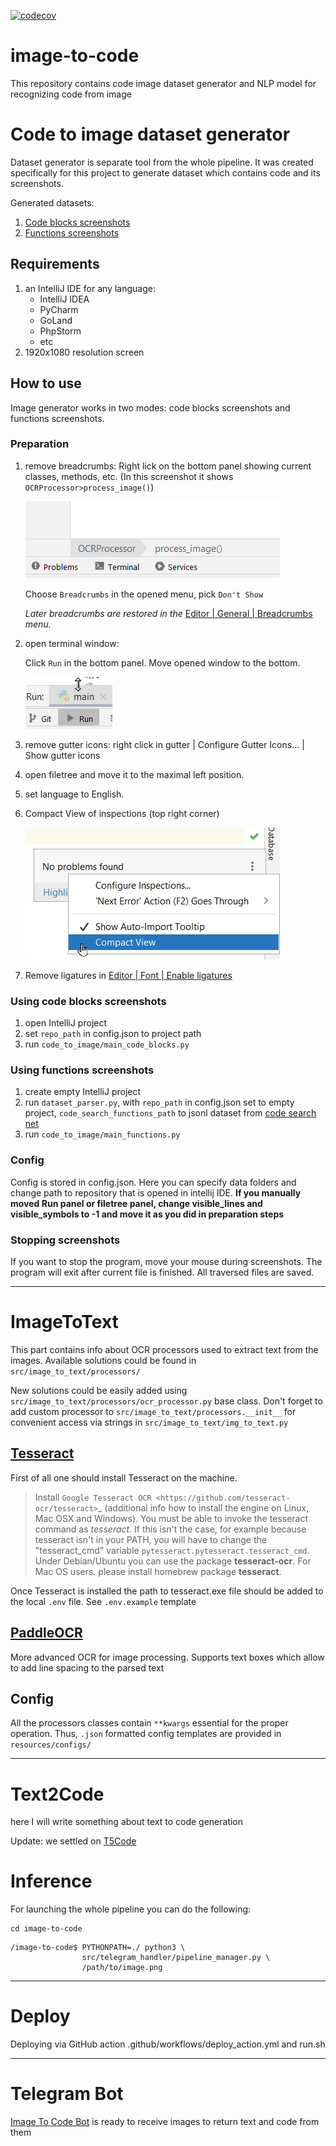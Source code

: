 [![codecov](https://codecov.io/gh/gudarikon/image-to-code/branch/master/graph/badge.svg?token=JP2U7KJIGV)](https://codecov.io/gh/gudarikon/image-to-code)

# image-to-code

This repository contains code image dataset generator and NLP model for recognizing code from image

# Code to image dataset generator


Dataset generator is separate tool from the whole pipeline. It was created specifically for this
project to generate dataset which contains code and its screenshots.

Generated datasets:

1. [Code blocks screenshots](https://www.kaggle.com/datasets/alexeykononov5041/java-code-screenshots)
2. [Functions screenshots](https://www.kaggle.com/datasets/alexeykononov5041/java-code-search-net-function-screenshots)

## Requirements

1. an IntelliJ IDE for any language:
    * IntelliJ IDEA
    * PyCharm
    * GoLand
    * PhpStorm
    * etc
2. 1920x1080 resolution screen

## How to use

Image generator works in two modes: code blocks screenshots and functions screenshots.

### Preparation

1. remove breadcrumbs:
   Right lick on the bottom panel showing current classes, methods, etc. (In this screenshot it
   shows `OCRProcessor>process_image()`)

   ![breadcrumbs.png](resources/images/breadcrumbs.png)

   Choose `Breadcrumbs` in the opened menu, pick `Don't Show`

   *Later breadcrumbs are restored in
   the* [Editor | General | Breadcrumbs](https://www.jetbrains.com/help/pycharm/settings-editor-breadcrumbs.html)
   *menu.*

2. open terminal window:

   Click `Run` in the bottom panel. Move opened window to the bottom.

   ![run.png](resources/images/run.png)

3. remove gutter icons: right click in gutter | Configure Gutter Icons... | Show gutter icons
4. open filetree and move it to the maximal left position.
5. set language to English.
6. Compact View of inspections (top right corner)

   ![inspections.png](resources/images/inspections.png)

7. Remove ligatures
   in [Editor | Font | Enable ligatures](https://www.jetbrains.com/webstorm/guide/tips/font-ligatures/)

### Using code blocks screenshots

1. open IntelliJ project
2. set `repo_path` in config.json to project path
3. run `code_to_image/main_code_blocks.py`

### Using functions screenshots

1. create empty IntelliJ project
2. run `dataset_parser.py`, with `repo_path` in config.json set to empty
   project, `code_search_functions_path` to jsonl dataset
   from [code search net](https://huggingface.co/datasets/code_search_net)
3. run `code_to_image/main_functions.py`

### Config

Config is stored in config.json. Here you can specify data folders and change path to repository
that is opened in intellij IDE. **If you manually moved Run panel or filetree panel, change
visible_lines and visible_symbols to -1 and move it as you did in preparation steps**

### Stopping screenshots

If you want to stop the program, move your mouse during screenshots. The program will exit after
current file is finished. All traversed files are saved.

________
# ImageToText

This part contains info about OCR processors used to extract text from the images.
Available solutions could be found in `src/image_to_text/processors/`

New solutions could be easily added using `src/image_to_text/processors/ocr_processor.py` base class. Don't forget to add custom processor to `src/image_to_text/processors.__init__` for convenient access via strings in `src/image_to_text/img_to_text.py `

## [Tesseract](https://github.com/tesseract-ocr/tesseract)


First of all one should install Tesseract on the machine.

> Install `Google Tesseract OCR <https://github.com/tesseract-ocr/tesseract>`_
  (additional info how to install the engine on Linux, Mac OSX and Windows).
  You must be able to invoke the tesseract command as *tesseract*. If this
  isn't the case, for example because tesseract isn't in your PATH, you will
  have to change the "tesseract_cmd" variable ``pytesseract.pytesseract.tesseract_cmd``.
  Under Debian/Ubuntu you can use the package **tesseract-ocr**.
  For Mac OS users. please install homebrew package **tesseract**.

Once Tesseract is installed the path to tesseract.exe file should be added to the local `.env` file. See `.env.example` template
  
## [PaddleOCR](https://github.com/PaddlePaddle/PaddleOCR)

More advanced OCR for image processing. Supports text boxes which allow to add line spacing to the parsed text

## Config

All the processors classes contain `**kwargs` essential for the proper operation. Thus, `.json` formatted config templates are provided in `resources/configs/` 


________
# Text2Code


here I will write something about text to code generation

Update: we settled on [T5Code](https://github.com/salesforce/CodeT5)

# Inference

For launching the whole pipeline you can do the following:

```shell
cd image-to-code
```

```shell
/image-to-code$ PYTHONPATH=./ python3 \
                src/telegram_handler/pipeline_manager.py \
                /path/to/image.png
```


________

# Deploy

Deploying via GitHub action .github/workflows/deploy_action.yml and run.sh

________
# Telegram Bot
[Image To Code Bot](https://t.me/image_to_code_bot)
is ready to receive images to return text and code from them
